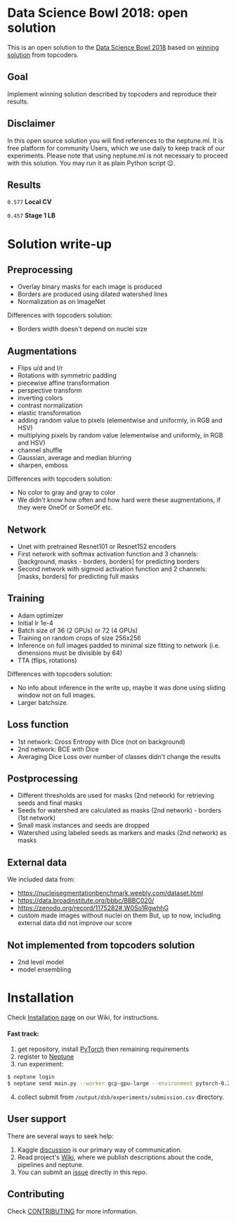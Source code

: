# Data Science Bowl 2018: open solution

This is an open solution to the [Data Science Bowl 2018](https://www.kaggle.com/c/data-science-bowl-2018) based on [winning solution](https://www.kaggle.com/c/data-science-bowl-2018/discussion/54741) from topcoders.

## Goal
Implement winning solution described by topcoders and reproduce their results.

## Disclaimer
In this open source solution you will find references to the neptune.ml. It is free platform for community Users, which we use daily to keep track of our experiments. Please note that using neptune.ml is not necessary to proceed with this solution. You may run it as plain Python script :wink:.

## Results
`0.577` **Local CV**

`0.457` **Stage 1 LB**

# Solution write-up
## Preprocessing
* Overlay binary masks for each image is produced
* Borders are produced using dilated watershed lines
* Normalization as on ImageNet

Differences with topcoders solution:
* Borders width doesn't depend on nuclei size

## Augmentations
* Flips u/d and l/r
* Rotations with symmetric padding
* piecewise affine transformation
* perspective transform
* inverting colors
* contrast normalization
* elastic transformation
* adding random value to pixels (elementwise and uniformly, in RGB and HSV)
* multiplying pixels by random value (elementwise and uniformly, in RGB and HSV)
* channel shuffle
* Gaussian, average and median blurring
* sharpen, emboss

Differences with topcoders solution:
* No color to gray and gray to color
* We didn't know how often and how hard were these augmentations, if they were OneOf or SomeOf etc.

## Network
* Unet with pretrained Resnet101 or Resnet152 encoders
* First network with softmax activation function and 3 channels: [background, masks - borders, borders] for predicting borders
* Second network with sigmoid activation function and 2 channels: [masks, borders] for predicting full masks

## Training
* Adam optimizer
* Initial lr 1e-4
* Batch size of 36 (2 GPUs) or 72 (4 GPUs)
* Training on random crops of size 256x256
* Inference on full images padded to minimal size fitting to network (i.e. dimensions must be divisible by 64)
* TTA (flips, rotations)

Differences with topcoders solution:
* No info about inference in the write up, maybe it was done using sliding window not on full images.
* Larger batchsize.

## Loss function
* 1st network: Cross Entropy with Dice (not on background)
* 2nd network: BCE with Dice
* Averaging Dice Loss over number of classes didn't change the results

## Postprocessing
* Different thresholds are used for masks (2nd network) for retrieving seeds and final masks
* Seeds for watershed are calculated as masks (2nd network) - borders (1st network)
* Small mask instances and seeds are dropped
* Watershed using labeled seeds as markers and masks (2nd network) as masks

## External data
We included data from:
* https://nucleisegmentationbenchmark.weebly.com/dataset.html
* https://data.broadinstitute.org/bbbc/BBBC020/
* https://zenodo.org/record/1175282#.W0So1RgwhhG
* custom made images without nuclei on them
But, up to now, including external data did not improve our score

## Not implemented from topcoders solution
* 2nd level model
* model ensembling



# Installation
Check [Installation page](https://github.com/neptune-ml/data-science-bowl-2018/wiki/Installation) on our Wiki, for instructions.

#### Fast track:
1. get repository, install [PyTorch](http://pytorch.org/) then remaining requirements
2. register to [Neptune](https://neptune.ml/ 'machine learning lab')
3. run experiment:
```bash
$ neptune login
$ neptune send main.py --worker gcp-gpu-large --environment pytorch-0.2.0-gpu-py3 -- train_evaluate_predict_pipeline --pipeline_name unet_multitask
```
4. collect submit from `/output/dsb/experiments/submission.csv` directory.

## User support
There are several ways to seek help:
1. Kaggle [discussion](https://www.kaggle.com) is our primary way of communication.
2. Read project's [Wiki](https://github.com/neptune-ml/data-science-bowl-2018/wiki), where we publish descriptions about the code, pipelines and neptune.
3. You can submit an [issue](https://github.com/neptune-ml/data-science-bowl-2018/issues) directly in this repo.

## Contributing
Check [CONTRIBUTING](CONTRIBUTING.md) for more information.